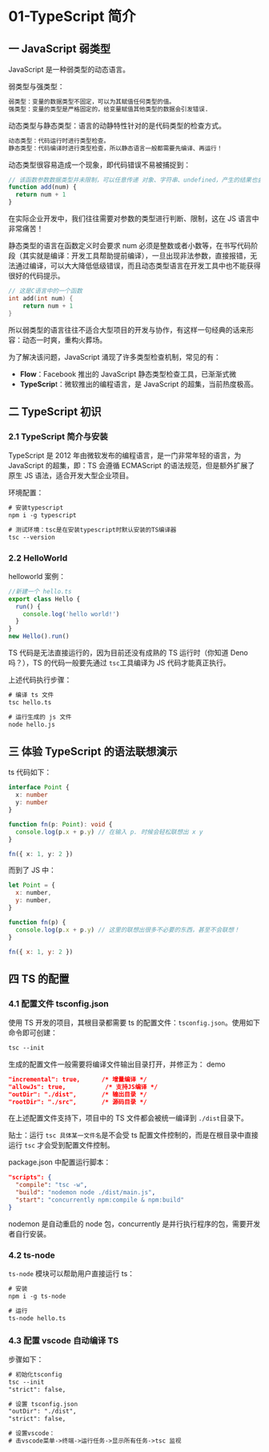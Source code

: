 # 01-TypeScript 简介

## 一 JavaScript 弱类型

JavaScript 是一种弱类型的动态语言。

弱类型与强类型：

```txt
弱类型：变量的数据类型不固定，可以为其赋值任何类型的值。
强类型：变量的类型是严格固定的，给变量赋值其他类型的数据会引发错误.
```

动态类型与静态类型：语言的动静特性针对的是代码类型的检查方式。

```txt
动态类型：代码运行时进行类型检查。
静态类型：代码编译时进行类型检查，所以静态语言一般都需要先编译、再运行！
```

动态类型很容易造成一个现象，即代码错误不易被捕捉到：

```js
// 该函数参数数据类型并未限制，可以任意传递 对象、字符串、undefined，产生的结果也会千奇百怪
function add(num) {
  return num + 1
}
```

在实际企业开发中，我们往往需要对参数的类型进行判断、限制，这在 JS 语言中非常痛苦！

静态类型的语言在函数定义时会要求 num 必须是整数或者小数等，在书写代码阶段（其实就是编译：开发工具帮助提前编译），一旦出现非法参数，直接报错，无法通过编译，可以大大降低低级错误，而且动态类型语言在开发工具中也不能获得很好的代码提示。

```c
// 这是C语言中的一个函数
int add(int num) {
    return num + 1
}
```

所以弱类型的语言往往不适合大型项目的开发与协作，有这样一句经典的话来形容：动态一时爽，重构火葬场。

为了解决该问题，JavaScript 涌现了许多类型检查机制，常见的有：

- **Flow**：Facebook 推出的 JavaScript 静态类型检查工具，已渐渐式微
- **TypeScrip**t：微软推出的编程语言，是 JavaScript 的超集，当前热度极高。

## 二 TypeScript 初识

### 2.1 TypeScript 简介与安装

TypeScript 是 2012 年由微软发布的编程语言，是一门非常年轻的语言，为 JavaScript 的超集，即：TS 会遵循 ECMAScript 的语法规范，但是额外扩展了原生 JS 语法，适合开发大型企业项目。

环境配置：

```txt
# 安装typescript
npm i -g typescript

# 测试环境：tsc是在安装typescript时默认安装的TS编译器
tsc --version
```

### 2.2 HelloWorld

helloworld 案例：

```ts
//新建一个 hello.ts
export class Hello {
  run() {
    console.log('hello world!')
  }
}
new Hello().run()
```

TS 代码是无法直接运行的，因为目前还没有成熟的 TS 运行时（你知道 Deno 吗？），TS 的代码一般要先通过 `tsc`工具编译为 JS 代码才能真正执行。

上述代码执行步骤：

```txt
# 编译 ts 文件
tsc hello.ts

# 运行生成的 js 文件
node hello.js
```

## 三 体验 TypeScript 的语法联想演示

ts 代码如下：

```ts
interface Point {
  x: number
  y: number
}

function fn(p: Point): void {
  console.log(p.x + p.y) // 在输入 p. 时候会轻松联想出 x y
}

fn({ x: 1, y: 2 })
```

而到了 JS 中：

```js
let Point = {
  x: number,
  y: number,
}

function fn(p) {
  console.log(p.x + p.y) // 这里的联想出很多不必要的东西，甚至不会联想！
}

fn({ x: 1, y: 2 })
```

## 四 TS 的配置

### 4.1 配置文件 tsconfig.json

使用 TS 开发的项目，其根目录都需要 ts 的配置文件：`tsconfig.json`。使用如下命令即可创建：

```txt
tsc --init
```

生成的配置文件一般需要将编译文件输出目录打开，并修正为：
demo

```json
"incremental": true,      /* 增量编译 */
"allowJs": true,           /* 支持JS编译 */
"outDir": "./dist",       /* 输出目录 */
"rootDir": "./src",       /* 源码目录 */
```

在上述配置文件支持下，项目中的 TS 文件都会被统一编译到 `./dist`目录下。

贴士：运行 `tsc 具体某一文件名`是不会受 ts 配置文件控制的，而是在根目录中直接运行 `tsc` 才会受到配置文件控制。

package.json 中配置运行脚本：

```json
"scripts": {
  "compile": "tsc -w",
  "build": "nodemon node ./dist/main.js",
  "start": "concurrently npm:compile & npm:build"
}
```

nodemon 是自动重启的 node 包，concurrently 是并行执行程序的包，需要开发者自行安装。

### 4.2 ts-node

`ts-node` 模块可以帮助用户直接运行 ts：

```txt
# 安装
npm i -g ts-node

# 运行
ts-node hello.ts
```

### 4.3 配置 vscode 自动编译 TS

步骤如下：

```txt
# 初始化tsconfig
tsc --init
"strict": false,

# 设置 tsconfig.json
"outDir": "./dist",
"strict": false,

# 设置vscode：
# 击vscode菜单->终端->运行任务->显示所有任务->tsc 监视
```
